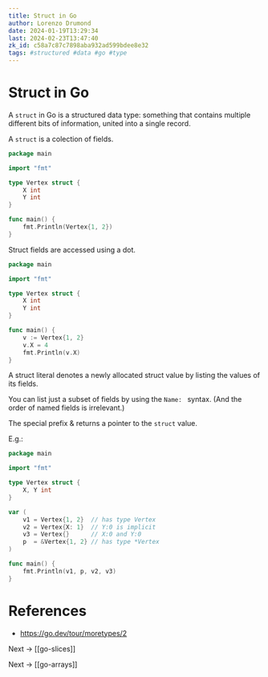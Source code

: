 ```yaml
---
title: Struct in Go
author: Lorenzo Drumond
date: 2024-01-19T13:29:34
last: 2024-02-23T13:47:40
zk_id: c58a7c87c7898aba932ad599bdee8e32
tags: #structured #data #go #type
---
```



# Struct in Go
A `struct` in Go is a structured data type: something that contains multiple different bits of information, united into a single record.

A `struct` is a colection of fields.

```go
package main

import "fmt"

type Vertex struct {
	X int
	Y int
}

func main() {
	fmt.Println(Vertex{1, 2})
}
```

Struct fields are accessed using a dot.
```go
package main

import "fmt"

type Vertex struct {
	X int
	Y int
}

func main() {
	v := Vertex{1, 2}
	v.X = 4
	fmt.Println(v.X)
}
```

A struct literal denotes a newly allocated struct value by listing the values of its fields.

You can list just a subset of fields by using the `Name: ` syntax. (And the order of named fields is irrelevant.)

The special prefix & returns a pointer to the `struct` value.

E.g.:
```go
package main

import "fmt"

type Vertex struct {
	X, Y int
}

var (
	v1 = Vertex{1, 2}  // has type Vertex
	v2 = Vertex{X: 1}  // Y:0 is implicit
	v3 = Vertex{}      // X:0 and Y:0
	p  = &Vertex{1, 2} // has type *Vertex
)

func main() {
	fmt.Println(v1, p, v2, v3)
}
```

# References
- https://go.dev/tour/moretypes/2

Next -> [[go-slices]]

Next -> [[go-arrays]]

